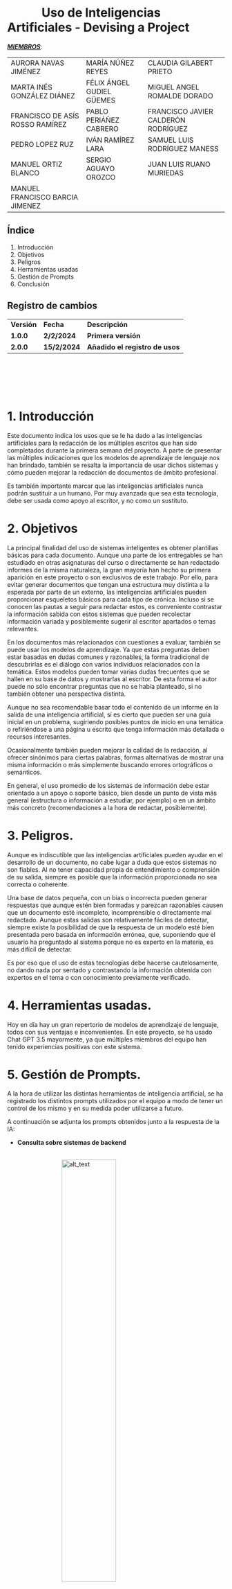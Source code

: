 # &nbsp;&nbsp;&nbsp;&nbsp;&nbsp;&nbsp;&nbsp;&nbsp;&nbsp;&nbsp;&nbsp; Uso de Inteligencias Artificiales - Devising a Project

**_<span style="text-decoration:underline;">MIEMBROS</span>_**:

|                                       |                                       |                                       |
|---------------------------------------|---------------------------------------|---------------------------------------|
| AURORA NAVAS JIMÉNEZ                  | MARÍA NÚÑEZ REYES                     | CLAUDIA GILABERT PRIETO               |
| MARTA INÉS GONZÁLEZ DIÁNEZ            | FÉLIX ÁNGEL GUDIEL GÜEMES             | MIGUEL ANGEL ROMALDE DORADO          |
| FRANCISCO DE ASÍS ROSSO RAMÍREZ       | PABLO PERIÁÑEZ CABRERO                | FRANCISCO JAVIER CALDERÓN RODRÍGUEZ  |
| PEDRO LOPEZ RUZ                       | IVÁN RAMÍREZ LARA                     | SAMUEL LUIS RODRÍGUEZ MANESS         |
| MANUEL ORTIZ BLANCO                   | SERGIO AGUAYO OROZCO                  | JUAN LUIS RUANO MURIEDAS             |
| MANUEL FRANCISCO BARCIA JIMENEZ       |


## Índice

1. Introducción
2. Objetivos
3. Peligros
4. Herramientas usadas
5. Gestión de Prompts
6. Conclusión

## Registro de cambios


<table>
  <tr>
   <td><strong>Versión</strong>
   </td>
   <td><strong>Fecha</strong>
   </td>
   <td><strong>Descripción</strong>
   </td>
  </tr>
  <tr>
   <td><strong>1.0.0</strong>
   </td>
   <td><strong>2/2/2024</strong>
   </td>
   <td><strong>Primera versión</strong>
   </td>
  </tr>
  <tr>
   <td><strong>2.0.0</strong>
   </td>
   <td><strong>15/2/2024</strong>
   </td>
   <td><strong>Añadido el registro de usos</strong>
   </td>
  </tr>
</table>



<br/>

# 

<br/>

# 1. Introducción

Este documento indica los usos que se le ha dado a las inteligencias artificiales para la redacción de los múltiples escritos que han sido completados durante la primera semana del proyecto. A parte de presentar las múltiples indicaciones que los modelos de aprendizaje de lenguaje nos han brindado, también se resalta la importancia de usar dichos sistemas y cómo pueden mejorar la redacción de documentos de ámbito profesional.

Es también importante marcar que las inteligencias artificiales nunca podrán sustituir a un humano. Por muy avanzada que sea esta tecnología, debe ser usada como apoyo al escritor, y no como un sustituto. 



# 2.  Objetivos

La principal finalidad del uso de sistemas inteligentes es obtener plantillas básicas para cada documento. Aunque una parte de los entregables se han estudiado en otras asignaturas del curso o directamente se han redactado informes de la misma naturaleza, la gran mayoría han hecho su primera aparición en este proyecto o son exclusivos de este trabajo. Por ello, para evitar generar documentos que tengan una estructura muy distinta a la esperada por parte de un externo, las inteligencias artificiales pueden proporcionar esqueletos básicos para cada tipo de crónica. Incluso si se conocen las pautas a seguir para redactar estos, es conveniente contrastar la información sabida con estos sistemas que pueden recolectar información variada y posiblemente sugerir al escritor apartados o temas relevantes. 

En los documentos más relacionados con cuestiones a evaluar, también se puede usar los modelos de aprendizaje. Ya que estas preguntas deben estar basadas en dudas comunes y razonables, la forma tradicional de descubrirlas es el diálogo con varios individuos relacionados con la temática. Estos modelos pueden tomar varias dudas frecuentes que se hallen en su base de datos y mostrarlas al escritor. De esta forma el autor puede no sólo encontrar preguntas que no se había planteado, si no también obtener una perspectiva distinta.

Aunque no sea recomendable basar todo el contenido de un informe en la salida de una inteligencia artificial, sí es cierto que pueden ser una guía inicial en un problema, sugiriendo posibles puntos de inicio en una temática o refiriéndose a una página u escrito que tenga información más detallada o recursos interesantes.

Ocasionalmente también pueden mejorar la calidad de la redacción, al ofrecer sinónimos para ciertas palabras, formas alternativas de mostrar una misma información o más simplemente buscando errores ortográficos o semánticos. 

En general, el uso promedio de los sistemas de información debe estar orientado a un apoyo o soporte básico, bien desde un punto de vista más general (estructura o información a estudiar, por ejemplo) o en un ámbito más concreto (recomendaciones a la hora de redactar, posiblemente).


# 3. Peligros.

Aunque es indiscutible que las inteligencias artificiales pueden ayudar en el desarrollo de un documento, no cabe lugar a duda que estos sistemas no son fiables. Al no tener capacidad propia de entendimiento o comprensión de su salida, siempre es posible que la información proporcionada no sea correcta o coherente.

Una base de datos pequeña, con un bias o incorrecta pueden generar respuestas que aunque estén bien formadas y parezcan razonables causen que un documento esté incompleto, incomprensible o directamente mal redactado. Aunque estas salidas son relativamente fáciles de detectar, siempre existe la posibilidad de que la respuesta de un modelo esté bien presentada pero basada en información errónea, que, suponiendo que el usuario ha preguntado al sistema porque no es experto en la materia, es más difícil de detectar.

Es por eso que el uso de estas tecnologías debe hacerse cautelosamente, no dando nada por sentado y contrastando la información obtenida con expertos en el tema o con conocimiento previamente verificado.


# 4. Herramientas usadas.

Hoy en día hay un gran repertorio de modelos de aprendizaje de lenguaje, todos con sus ventajas e inconvenientes. En este proyecto, se ha usado Chat GPT 3.5 mayormente, ya que múltiples miembros del equipo han tenido experiencias positivas con este sistema.


# 5. Gestión de Prompts.

A la hora de utilizar las distintas herramientas de inteligencia artificial, se ha registrado los distintos prompts utilizados por el equipo a modo de tener un control de los mismo y en su medida poder utilizarse a futuro.

A continuación se adjunta los prompts obtenidos junto a la respuesta de la IA:

	

- **Consulta sobre sistemas de backend**

<br/>

<img src="images/prompt1.png" alt="alt_text" style="width: 50%; display: block; margin: 0 auto;" />

<br/>

- **Consulta sobre la estructura del documento de aspecto metodológico de desarrollo**

<br/>

<img src="images/prompt2.png" alt="alt_text" style="width: 50%; display: block; margin: 0 auto;" />

<br/>


- **Consulta sobre política de ramas de Github**

<br/>

<img src="images/prompt3.png" alt="alt_text" style="width: 50%; display: block; margin: 0 auto;" />

<br/>


- **Consulta sobre medidas de rendimiento**

<br/>

<img src="images/prompt4_1.png" alt="alt_text" style="width: 50%; display: block; margin: 0 auto;" />
<img src="images/prompt4_2.png" alt="alt_text" style="width: 50%; display: block; margin: 0 auto;" />

<br/>


- **Consulta sobre la estructura de este documento**

<br/>

<img src="images/prompt5.png" alt="alt_text" style="width: 50%; display: block; margin: 0 auto;" />

<br/>


# 6. Conclusión.

El empleo de inteligencias artificiales ha facilitado y mejorado la redacción de todos los documentos generados en la primera semana del proyecto. Esto puede haber sido mediante optimización de creación de documentos o ayudas más esporádicas y pequeñas en aspectos de contenido y ortografía. Esto ha sido, obviamente, usando los sistemas como complementos que nunca deben sustituir el juicio humano. Toda la información obtenida de los modelos ha sido contrastada y validada antes de su uso. La inteligencia artificial puede ser una herramienta muy útil en varios ámbitos, no sólo en la redacción de documentos oficiales, pero como toda herramienta, debe saberse cómo usarla adecuadamente y no abusar de ella.

